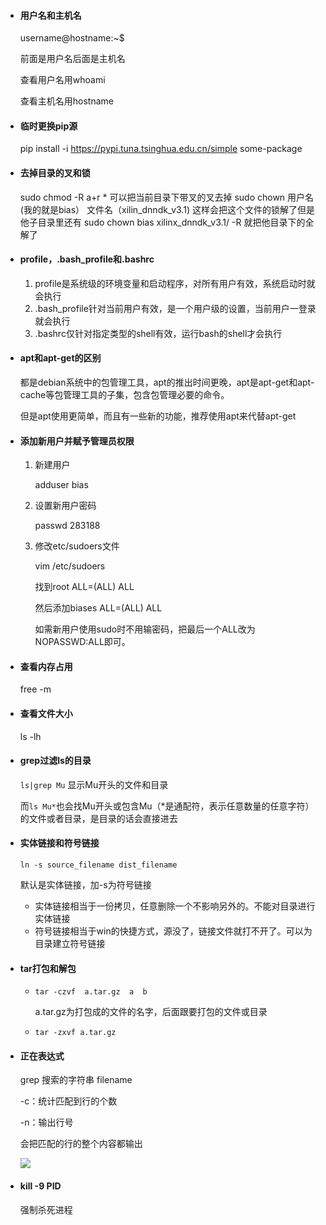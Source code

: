 - #### 用户名和主机名

  username@hostname:~$

  前面是用户名后面是主机名

  查看用户名用whoami

  查看主机名用hostname

- #### 临时更换pip源

  pip install -i https://pypi.tuna.tsinghua.edu.cn/simple some-package

- #### 去掉目录的叉和锁

  sudo chmod -R a+r *
  可以把当前目录下带叉的叉去掉
  sudo chown 用户名(我的就是bias） 文件名（xilin_dnndk_v3.1)
  这样会把这个文件的锁解了但是他子目录里还有
  sudo chown bias xilinx_dnndk_v3.1/ -R
  就把他目录下的全解了

- #### profile，.bash_profile和.bashrc

  1. profile是系统级的环境变量和启动程序，对所有用户有效，系统启动时就会执行
  2. .bash_profile针对当前用户有效，是一个用户级的设置，当前用户一登录就会执行
  3. .bashrc仅针对指定类型的shell有效，运行bash的shell才会执行

- #### apt和apt-get的区别

  都是debian系统中的包管理工具，apt的推出时间更晚，apt是apt-get和apt-cache等包管理工具的子集，包含包管理必要的命令。

  但是apt使用更简单，而且有一些新的功能，推荐使用apt来代替apt-get

- #### 添加新用户并赋予管理员权限

  1. 新建用户

     adduser bias

  2. 设置新用户密码

     passwd 283188

  3. 修改etc/sudoers文件

     vim /etc/sudoers

     找到root    ALL=(ALL)      ALL

     然后添加biases   ALL=(ALL)    ALL

     如需新用户使用sudo时不用输密码，把最后一个ALL改为NOPASSWD:ALL即可。

- #### 查看内存占用

  free -m

- #### 查看文件大小

  ls -lh

- #### grep过滤ls的目录

  `ls|grep Mu`    显示Mu开头的文件和目录

  而`ls Mu*`也会找Mu开头或包含Mu（*是通配符，表示任意数量的任意字符）的文件或者目录，是目录的话会直接进去

- #### 实体链接和符号链接

  `ln -s source_filename dist_filename`

  默认是实体链接，加-s为符号链接

  - 实体链接相当于一份拷贝，任意删除一个不影响另外的。不能对目录进行实体链接
  - 符号链接相当于win的快捷方式，源没了，链接文件就打不开了。可以为目录建立符号链接

- #### tar打包和解包

  - `tar -czvf  a.tar.gz  a  b`

    a.tar.gz为打包成的文件的名字，后面跟要打包的文件或目录

  - `tar -zxvf a.tar.gz`

- #### 正在表达式

  grep 搜索的字符串 filename

  -c：统计匹配到行的个数

  -n：输出行号

  会把匹配的行的整个内容都输出

  ![](../tips/image/141.jpg)

- #### **kill -9 PID**

  强制杀死进程

